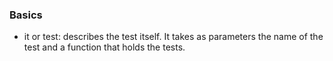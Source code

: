 ### Basics

- it or test: describes the test itself. It takes as parameters the name of the test and a function that holds the tests.